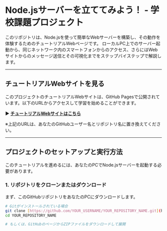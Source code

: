 
# Node.jsサーバーを立ててみよう！ - 学校課題プロジェクト

このリポジトリは、Node.jsを使って簡単なWebサーバーを構築し、その動作を体験するためのチュートリアルWebページです。
ローカルPC上でのサーバー起動から、同じネットワーク内のスマートフォンからのアクセス、さらにはWebサイトからのメッセージ送信とその可視化までをステップバイステップで解説します。

---

## チュートリアルWebサイトを見る

このプロジェクトのチュートリアルWebサイトは、GitHub Pagesで公開されています。以下のURLからアクセスして学習を始めることができます。

**▶️ [チュートリアルWebサイトはこちら](https://kurobapp.github.io/nodejs-tutorial/)**

<p class="note">※上記のURLは、あなたのGitHubユーザー名とリポジトリ名に置き換えてください。</p>

---

## プロジェクトのセットアップと実行方法

このチュートリアルを進めるには、あなたのPCでNode.jsサーバーを起動する必要があります。

### 1. リポジトリをクローンまたはダウンロード

まず、このGitHubリポジトリをあなたのPCにダウンロードします。

```bash
# Gitがインストールされている場合
git clone [https://github.com/YOUR_USERNAME/YOUR_REPOSITORY_NAME.git](https://github.com/YOUR_USERNAME/YOUR_REPOSITORY_NAME.git)
cd YOUR_REPOSITORY_NAME

# もしくは、GitHubのページからZIPファイルをダウンロードして展開